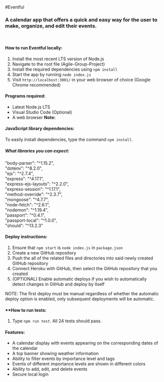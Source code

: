 #Eventful

### A calendar app that offers a quick and easy way for the user to make, organize, and edit their events.

<br/>  

#### **How to run Eventful locally:**

1. Install the most recent LTS version of Node.js
2. Navigate to the root file (Agile-Group-Project)
3. Install the required dependencies using `npm install`
4. Start the app by running `node index.js`
5. Visit `http://localhost:3001/` in your web browser of choice (Google Chrome recommended)

#### **Programs required:**
- Latest Node.js LTS
- Visual Studio Code (Optional)
- A web browser 
  **Note:** 

#### **JavaScript library dependencies:**

To easily install dependencies, type the command `npm install`.  
  
##### **What libraries you can expect:**

"body-parser": "^1.15.2",  
"dotenv": "^8.2.0",  
"ejs": "^2.7.4",  
"express": "^4.17.1",  
"express-ejs-layouts": "^2.2.0",  
"express-session": "^1.17.1",  
"method-override": "^2.3.7",  
"mongoose": "^4.7.7",  
"node-fetch": "^2.6.1",  
"nodemon": "^1.19.4",  
"passport": "^0.4.1",  
"passport-local": "^1.0.0",  
"should": "^13.2.3"  

#### **Deploy instructions:**

1. Ensure that `npm start` is `node index.js` in `package.json`
2. Create a new GitHub repository
3. Push the all of the related files and directories into said newly created GitHub repository
4. Connect Heroku with GitHub, then select the GitHub repository that you created
5. (OPTIONAL) Enable automatic deploys if you wish to automatically detect changes in GitHub and deploy by itself

NOTE: The first deploy must be manual regardless of whether the automatic deploy option is enabled, only subsequent deployments will be automatic.  
  
#### **How to run tests:  
  
1. Type `npm run test`. All 24 tests should pass.

#### **Features:**
- A calendar display with events appearing on the corresponding dates of the calendar
- A top banner showing weather information
- Ability to filter events by importance level and tags
- Events of different importance levels are shown in different colors
- Ability to add, edit, and delete events
- Secure local login

